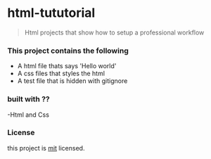 # html-tututorial

>Html projects that show how to setup a professional workflow

### This project contains the following
- A html file thats says 'Hello world'
- A css files that styles the html
- A test file that is hidden with gitignore

### built with ??
-Html and Css


### License

this project is [mit](./LICENSE) licensed.
